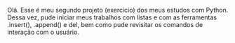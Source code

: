 Olá. Esse é meu segundo projeto (exercício) dos meus estudos com Python. Dessa vez, pude iniciar meus trabalhos com listas e com as ferramentas
.insert(), .append() e del, bem como pude revisitar os comandos de interação com o usuário.

